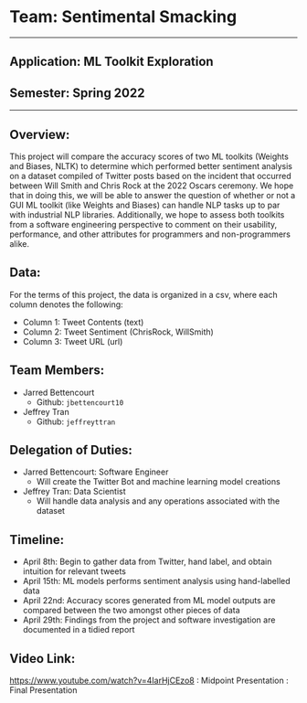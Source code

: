 # Team: Sentimental Smacking
---
## Application: ML Toolkit Exploration

## Semester: Spring 2022
---

## Overview:
This project will compare the accuracy scores of two ML toolkits (Weights and Biases, NLTK) to determine which performed better sentiment analysis on a dataset compiled of Twitter posts based on the incident that occurred between Will Smith and Chris Rock at the 2022 Oscars ceremony. We hope that in doing this, we will be able to answer the question of whether or not a GUI ML toolkit (like Weights and Biases) can handle NLP tasks up to par with industrial NLP libraries. Additionally, we hope to assess both toolkits from a software engineering perspective to comment on their usability, performance, and other attributes for programmers and non-programmers alike.

## Data:
For the terms of this project, the data is organized in a csv, where each column denotes the following:
- Column 1: Tweet Contents (text)
- Column 2: Tweet Sentiment (ChrisRock, WillSmith)
- Column 3: Tweet URL (url)


## Team Members:
- Jarred Bettencourt
  - Github: `jbettencourt10`
- Jeffrey Tran
  - Github: `jeffreyttran`

## Delegation of Duties:
- Jarred Bettencourt: Software Engineer
  - Will create the Twitter Bot and machine learning model creations
- Jeffrey Tran: Data Scientist
  - Will handle data analysis and any operations associated with the dataset

## Timeline:
- April 8th: Begin to gather data from Twitter, hand label, and obtain intuition for relevant tweets
- April 15th: ML models performs sentiment analysis using hand-labelled data
- April 22nd: Accuracy scores generated from ML model outputs are compared between the two amongst other pieces of data
- April 29th: Findings from the project and software investigation are documented in a tidied report

## Video Link:
https://www.youtube.com/watch?v=4IarHjCEzo8 : Midpoint Presentation
                                            : Final Presentation
